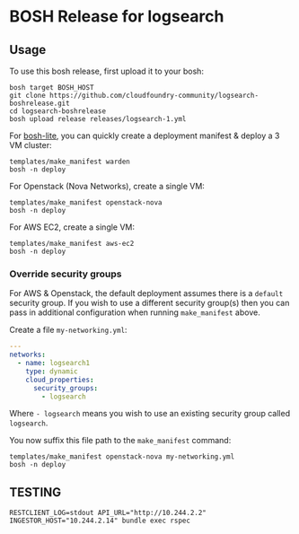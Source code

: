 # BOSH Release for logsearch

## Usage

To use this bosh release, first upload it to your bosh:

```
bosh target BOSH_HOST
git clone https://github.com/cloudfoundry-community/logsearch-boshrelease.git
cd logsearch-boshrelease
bosh upload release releases/logsearch-1.yml
```

For [bosh-lite](https://github.com/cloudfoundry/bosh-lite), you can quickly create a deployment manifest & deploy a 3 VM cluster:

```
templates/make_manifest warden
bosh -n deploy
```

For Openstack (Nova Networks), create a single VM:

```
templates/make_manifest openstack-nova
bosh -n deploy
```

For AWS EC2, create a single VM:

```
templates/make_manifest aws-ec2
bosh -n deploy
```

### Override security groups

For AWS & Openstack, the default deployment assumes there is a `default` security group. If you wish to use a different security group(s) then you can pass in additional configuration when running `make_manifest` above.

Create a file `my-networking.yml`:

``` yaml
---
networks:
  - name: logsearch1
    type: dynamic
    cloud_properties:
      security_groups:
        - logsearch
```

Where `- logsearch` means you wish to use an existing security group called `logsearch`.

You now suffix this file path to the `make_manifest` command:

```
templates/make_manifest openstack-nova my-networking.yml
bosh -n deploy
```

## TESTING

```
RESTCLIENT_LOG=stdout API_URL="http://10.244.2.2" INGESTOR_HOST="10.244.2.14" bundle exec rspec
```